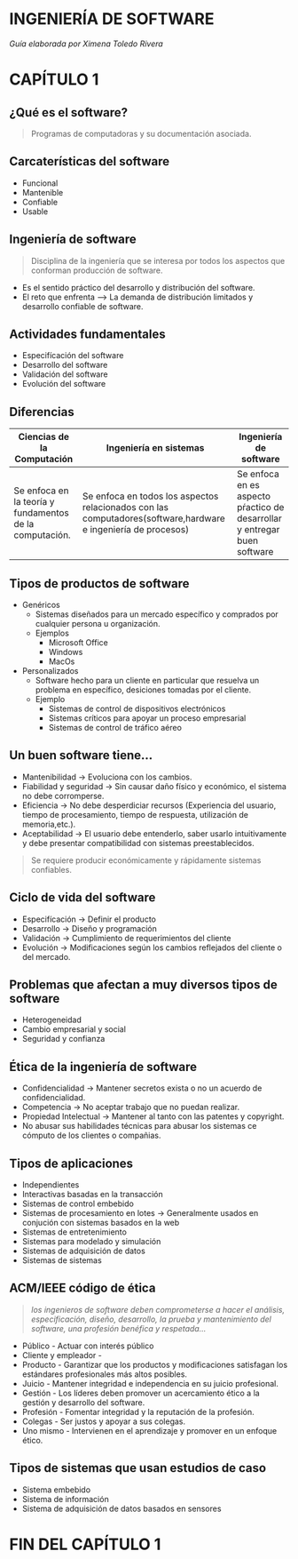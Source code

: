 # INGENIERÍA DE SOFTWARE

*Guía elaborada por Ximena Toledo Rivera*

# CAPÍTULO 1

## ¿Qué es el software?

>  Programas de computadoras y su documentación asociada.

## Carcaterísticas del software
* Funcional
* Mantenible
* Confiable
* Usable

## Ingeniería de software
> Disciplina de la ingeniería que se interesa por todos los aspectos que conforman producción de software.
* Es el sentido práctico del desarrollo y distribución del software.
* El reto que enfrenta --> La demanda de distribución limitados  y desarrollo confiable de software.

## Actividades fundamentales
+ Especifícación del software
+ Desarrollo del software
+ Validación del software
+ Evolución del software

## Diferencias
Ciencias de la Computación | Ingeniería en sistemas |Ingeniería de software |
--------------------------|------------------------|------------------------
|Se enfoca en la teoría y fundamentos de la computación.|Se enfoca  en todos los aspectos relacionados con las computadores(software,hardware e ingeniería de procesos)|Se enfoca en es aspecto pŕactico de desarrollar y entregar buen software|
## Tipos de productos de software
* Genéricos
    + Sistemas diseñados para un mercado específico y comprados por cualquier persona u organización.
    * Ejemplos
        + Microsoft Office
        + Windows 
        + MacOs
* Personalizados
    + Software hecho para un cliente en particular que resuelva un problema en específico, desiciones tomadas por el cliente.
    * Ejemplo
        + Sistemas de control de dispositivos electrónicos
        + Sistemas críticos para apoyar un proceso empresarial
        + Sistemas de control de tráfico aéreo

## Un buen software tiene...
* Mantenibilidad -> Evoluciona con los cambios.
* Fiabilidad y seguridad -> Sin causar daño físico y económico, el sistema no debe corromperse.
* Eficiencia -> No debe desperdiciar recursos (Experiencia del usuario, tiempo de procesamiento, tiempo de respuesta, utilización de memoria,etc.).
* Aceptabilidad -> El usuario debe entenderlo, saber usarlo intuitivamente y debe presentar compatibilidad con sistemas preestablecidos.

> Se requiere producir económicamente y rápidamente sistemas confiables.

## Ciclo de vida del software
* Especifícación ->  Definir el producto
* Desarrollo ->  Diseño y programación
* Validación ->  Cumplimiento de requerimientos del cliente
* Evolución -> Modificaciones según los cambios  reflejados del cliente o del mercado.

## Problemas que afectan a muy diversos tipos de software
* Heterogeneidad
* Cambio empresarial y social
* Seguridad y confianza

## Ética de la ingeniería de software
* Confidencialidad -> Mantener secretos exista o no un acuerdo de confidencialidad.
* Competencia -> No aceptar trabajo que no puedan realizar.
* Propiedad Intelectual -> Mantener al tanto con las patentes y  copyright.
* No abusar sus habilidades técnicas para abusar los sistemas ce cómputo de los clientes o compañias.

## Tipos de aplicaciones

* Independientes
* Interactivas basadas en la transacción
* Sistemas de control embebido
* Sistemas de procesamiento en lotes -> Generalmente usados en conjución con sistemas basados en la web
* Sistemas de entretenimiento
* Sistemas para modelado y simulación
* Sistemas de adquisición de datos
* Sistemas de sistemas

## ACM/IEEE código de ética

> *los ingenieros de software deben comprometerse a hacer el análisis, especificación, diseño, desarrollo, la prueba y mantenimiento del software, una profesión benéfica y respetada...*

* Público - Actuar con interés público
* Cliente y empleador - 
* Producto - Garantizar que los productos y modificaciones satisfagan los estándares profesionales más altos posibles. 
* Juicio - Mantener integridad e independencia en su juicio profesional.
* Gestión - Los líderes deben promover un acercamiento ético a la gestión y desarrollo del software.
* Profesión - Fomentar integridad y la reputación de la profesión.
* Colegas - Ser justos y apoyar a sus colegas.
* Uno mismo - Intervienen en el aprendizaje y promover en un enfoque ético.

## Tipos de sistemas que usan estudios de caso
* Sistema embebido
* Sistema de información
* Sistema de adquisición de datos basados en sensores

# FIN DEL CAPÍTULO 1